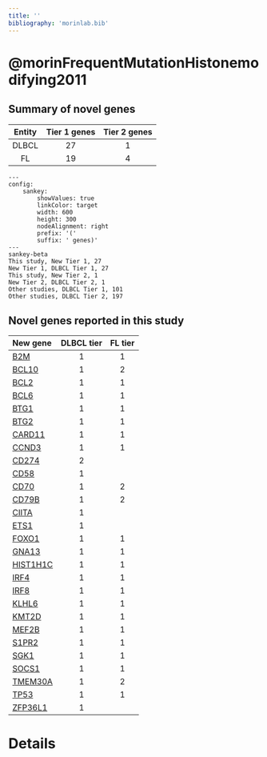 ```yaml
---
title: ''
bibliography: 'morinlab.bib'
---
```


# @morinFrequentMutationHistonemodifying2011
## Summary of novel genes

|Entity| Tier 1 genes| Tier 2 genes|
|:-:|:-:|:-:|
|DLBCL|27|1|
|FL|19|4|
```mermaid
---
config:
    sankey:
        showValues: true
        linkColor: target
        width: 600
        height: 300
        nodeAlignment: right
        prefix: '('
        suffix: ' genes)'
---
sankey-beta
This study, New Tier 1, 27
New Tier 1, DLBCL Tier 1, 27
This study, New Tier 2, 1
New Tier 2, DLBCL Tier 2, 1
Other studies, DLBCL Tier 1, 101
Other studies, DLBCL Tier 2, 197
```


## Novel genes reported in this study

|New gene|DLBCL tier|FL tier|
|:-|:-:|:-:|
|[B2M](B2M)|1 |1 |
|[BCL10](BCL10)|1 |2 |
|[BCL2](BCL2)|1 |1 |
|[BCL6](BCL6)|1 |1 |
|[BTG1](BTG1)|1 |1 |
|[BTG2](BTG2)|1 |1 |
|[CARD11](CARD11)|1 |1 |
|[CCND3](CCND3)|1 |1 |
|[CD274](CD274)|2 | |
|[CD58](CD58)|1 | |
|[CD70](CD70)|1 |2 |
|[CD79B](CD79B)|1 |2 |
|[CIITA](CIITA)|1 | |
|[ETS1](ETS1)|1 | |
|[FOXO1](FOXO1)|1 |1 |
|[GNA13](GNA13)|1 |1 |
|[HIST1H1C](HIST1H1C)|1 |1 |
|[IRF4](IRF4)|1 |1 |
|[IRF8](IRF8)|1 |1 |
|[KLHL6](KLHL6)|1 |1 |
|[KMT2D](KMT2D)|1 |1 |
|[MEF2B](MEF2B)|1 |1 |
|[S1PR2](S1PR2)|1 |1 |
|[SGK1](SGK1)|1 |1 |
|[SOCS1](SOCS1)|1 |1 |
|[TMEM30A](TMEM30A)|1 |2 |
|[TP53](TP53)|1 |1 |
|[ZFP36L1](ZFP36L1)|1 | |

# Details

